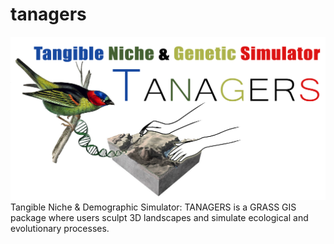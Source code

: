 # tanagers
![Alt text](https://raw.githubusercontent.com/jasonleebrown/tanagers/master/tanagers_logo2.png?raw=true "Title") 
Tangible Niche &amp; Demographic Simulator: TANAGERS is a GRASS GIS package where users sculpt 3D landscapes and simulate ecological and evolutionary processes.  
